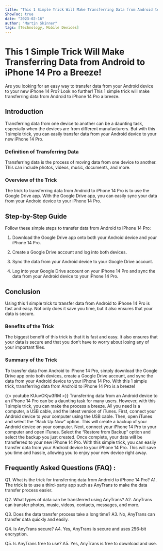 ```yaml
---
title: "This 1 Simple Trick Will Make Transferring Data from Android to iPhone 14 Pro a Breeze!"
ShowToc: true 
date: "2023-02-16"
author: "Martin Skinner" 
tags: [Technology, Mobile Devices]
---
```

# This 1 Simple Trick Will Make Transferring Data from Android to iPhone 14 Pro a Breeze!

Are you looking for an easy way to transfer data from your Android device to your new iPhone 14 Pro? Look no further! This 1 simple trick will make transferring data from Android to iPhone 14 Pro a breeze. 

## Introduction 

Transferring data from one device to another can be a daunting task, especially when the devices are from different manufacturers. But with this 1 simple trick, you can easily transfer data from your Android device to your new iPhone 14 Pro. 

### Definition of Transferring Data 

Transferring data is the process of moving data from one device to another. This can include photos, videos, music, documents, and more. 

### Overview of the Trick 

The trick to transferring data from Android to iPhone 14 Pro is to use the Google Drive app. With the Google Drive app, you can easily sync your data from your Android device to your iPhone 14 Pro. 

## Step-by-Step Guide 

Follow these simple steps to transfer data from Android to iPhone 14 Pro: 

1. Download the Google Drive app onto both your Android device and your iPhone 14 Pro. 

2. Create a Google Drive account and log into both devices. 

3. Sync the data from your Android device to your Google Drive account. 

4. Log into your Google Drive account on your iPhone 14 Pro and sync the data from your Android device to your iPhone 14 Pro. 

## Conclusion 

Using this 1 simple trick to transfer data from Android to iPhone 14 Pro is fast and easy. Not only does it save you time, but it also ensures that your data is secure. 

### Benefits of the Trick 

The biggest benefit of this trick is that it is fast and easy. It also ensures that your data is secure and that you don’t have to worry about losing any of your important files. 

### Summary of the Trick 

To transfer data from Android to iPhone 14 Pro, simply download the Google Drive app onto both devices, create a Google Drive account, and sync the data from your Android device to your iPhone 14 Pro. With this 1 simple trick, transferring data from Android to iPhone 14 Pro is a breeze!

{{< youtube KUuvOKjw3RM >}} 
Transferring data from an Android device to an iPhone 14 Pro can be a daunting task for many users. However, with this 1 simple trick, you can make the process a breeze. All you need is a computer, a USB cable, and the latest version of iTunes. First, connect your Android device to your computer using the USB cable. Then, open iTunes and select the “Back Up Now” option. This will create a backup of your Android device on your computer. Next, connect your iPhone 14 Pro to your computer and open iTunes. Select the “Restore from Backup” option and select the backup you just created. Once complete, your data will be transferred to your new iPhone 14 Pro. With this simple trick, you can easily transfer data from your Android device to your iPhone 14 Pro. This will save you time and hassle, allowing you to enjoy your new device right away.

## Frequently Asked Questions (FAQ) :
Q1. What is the trick for transferring data from Android to iPhone 14 Pro?
A1. The trick is to use a third-party app such as AnyTrans to make the data transfer process easier.

Q2. What types of data can be transferred using AnyTrans?
A2. AnyTrans can transfer photos, music, videos, contacts, messages, and more.

Q3. Does the data transfer process take a long time?
A3. No, AnyTrans can transfer data quickly and easily.

Q4. Is AnyTrans secure?
A4. Yes, AnyTrans is secure and uses 256-bit encryption.

Q5. Is AnyTrans free to use?
A5. Yes, AnyTrans is free to download and use.


